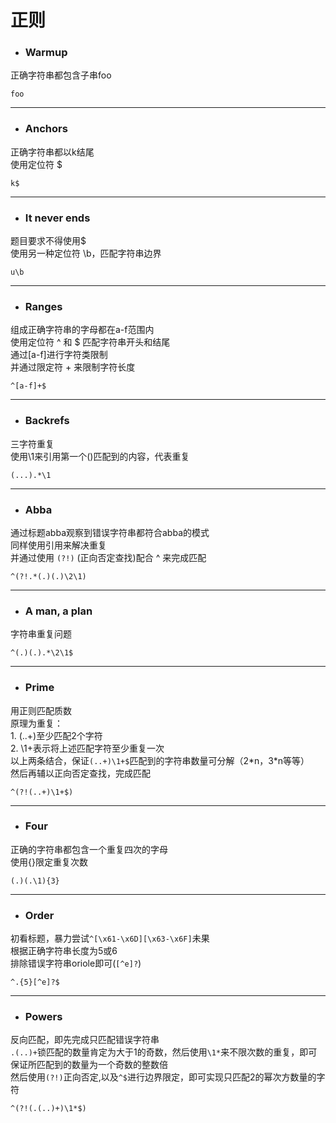 # 正则
- ### Warmup
正确字符串都包含子串foo
```
foo
```

---
- ### Anchors
正确字符串都以k结尾  
使用定位符 $
```
k$
```

---
- ### It never ends
题目要求不得使用$   
使用另一种定位符 \b，匹配字符串边界
```
u\b
```

---
- ### Ranges
组成正确字符串的字母都在a-f范围内  
使用定位符 ^ 和 $ 匹配字符串开头和结尾  
通过[a-f]进行字符类限制  
并通过限定符 + 来限制字符长度
```
^[a-f]+$
```

---
- ### Backrefs
三字符重复   
使用\1来引用第一个()匹配到的内容，代表重复
```
(...).*\1
```

---
- ### Abba
通过标题abba观察到错误字符串都符合abba的模式  
同样使用引用来解决重复  
并通过使用 ``(?!)`` (正向否定查找)配合 ^ 来完成匹配
```
^(?!.*(.)(.)\2\1)
```

---
- ### A man, a plan
字符串重复问题
```
^(.)(.).*\2\1$
```

---
- ### Prime
用正则匹配质数  
原理为重复：  
    1. (..+)至少匹配2个字符  
    2. \1+表示将上述匹配字符至少重复一次  
以上两条结合，保证``(..+)\1+$``匹配到的字符串数量可分解（2\*n，3\*n等等）  
然后再辅以正向否定查找，完成匹配
```
^(?!(..+)\1+$)
```

---
- ### Four
正确的字符串都包含一个重复四次的字母  
使用{}限定重复次数
```
(.)(.\1){3}
```

---
- ### Order
初看标题，暴力尝试``^[\x61-\x6D][\x63-\x6F]``未果  
根据正确字符串长度为5或6  
排除错误字符串oriole即可(``[^e]?``)
```
^.{5}[^e]?$
```

---
- ### Powers
反向匹配，即先完成只匹配错误字符串  
``.(..)+``锁匹配的数量肯定为大于1的奇数，然后使用``\1*``来不限次数的重复，即可保证所匹配到的数量为一个奇数的整数倍  
然后使用``(?!)``正向否定,以及``^$``进行边界限定，即可实现只匹配2的幂次方数量的字符

```
^(?!(.(..)+)\1*$)
```